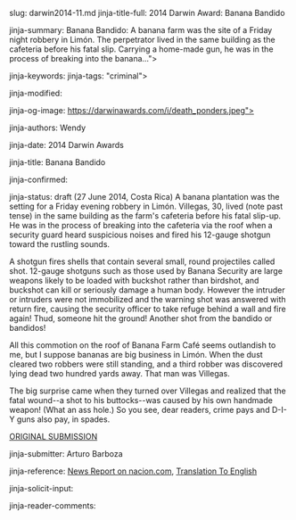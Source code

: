 slug: darwin2014-11.md
jinja-title-full: 2014 Darwin Award: Banana Bandido

jinja-summary: Banana Bandido: A banana farm was the site of a Friday night robbery in Lim&oacute;n. The perpetrator lived in the same building as the cafeteria before his fatal slip. Carrying a home-made gun, he was in the process of breaking into the banana...">

jinja-keywords:
jinja-tags: "criminal">

jinja-modified:

jinja-og-image: https://darwinawards.com/i/death_ponders.jpeg">

jinja-authors: Wendy

jinja-date: 2014 Darwin Awards


jinja-title: Banana Bandido


jinja-confirmed:

jinja-status: draft
(27 June 2014, Costa Rica) A banana plantation was the setting for a Friday
evening robbery in Lim&oacute;n. Villegas, 30, lived (note past tense) in
the same building as the farm's cafeteria before his fatal slip-up. He was
in the process of breaking into the cafeteria via the roof when a security
guard heard suspicious noises and fired his 12-gauge shotgun toward the
rustling sounds.

A shotgun fires shells that contain several small, round projectiles called
shot. 12-gauge shotguns such as those used by Banana Security are large
weapons likely to be loaded with buckshot rather than birdshot, and
buckshot can kill or seriously damage a human body. However the intruder
or intruders were not immobilized and the warning shot was answered with
return fire, causing the security officer to take refuge behind a wall and
fire again! Thud, someone hit the ground! Another shot from the bandido or
bandidos!

All this commotion on the roof of Banana Farm Caf&eacute; seems outlandish
to me, but I suppose bananas are big business in Lim&oacute;n. When the
dust cleared two robbers were still standing, and a third robber was
discovered lying dead two hundred yards away. That man was Villegas.

The big surprise came when they turned over Villegas and realized that the
fatal wound--a shot to his buttocks--was caused by his own handmade weapon!
(What an ass hole.) So you see, dear readers, crime pays and D-I-Y guns
also pay, in spades.

<A href="http://www.darwinawards.com/slush/201407/pending20140701-111433.html">ORIGINAL SUBMISSION</A>

jinja-submitter: Arturo Barboza

jinja-reference: <A href="http://www.nacion.com/sucesos/crimenes-asaltos/Individuo-muere-techo-dispararse-arma_0_1423657669.html">News Report on nacion.com</A>, <A href="https://translate.google.com/translate?sl=es&tl=en&js=y&prev=_t&hl=en&ie=UTF-8&u=http%3A%2F%2Fwww.nacion.com%2Fsucesos%2Fcrimenes-asaltos%2FIndividuo-muere-techo-dispararse-arma_0_1423657669.html&edit-text=&act=url">Translation To English</A>

jinja-solicit-input:

jinja-reader-comments:



<!--#include file=nav_2014.html -->



